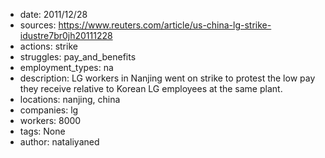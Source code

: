 - date: 2011/12/28
- sources: https://www.reuters.com/article/us-china-lg-strike-idustre7br0jh20111228
- actions: strike
- struggles: pay_and_benefits
- employment_types: na
- description: LG workers in Nanjing went on strike to protest the low pay they receive relative to Korean LG employees at the same plant.
- locations: nanjing, china
- companies: lg
- workers: 8000
- tags: None
- author: nataliyaned
